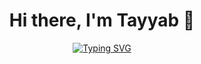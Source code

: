 <div align="center">
    <h1> Hi there, I'm Tayyab 👋</h1>
</div>

<p align="center">
<a href="https://github.com/tayyabwahid"><img src="https://readme-typing-svg.herokuapp.com?font=Fira+Code&pause=1000&random=false&width=435&lines=MERN+Stack+Developer;Chrome+Extension+Developer;Git+Bash+Zsh&center=true&width=500&height=50" alt="Typing SVG" /></a>
</p>

<!--
### Hi there, I'm Tayyab 👋
**tayyabwahid/tayyabwahid** is a ✨ _special_ ✨ repository because its `README.md` (this file) appears on your GitHub profile.

Here are some ideas to get you started:

- 🔭 I’m currently working on ...
- 🌱 I’m currently learning ...
- 👯 I’m looking to collaborate on ...
- 🤔 I’m looking for help with ...
- 💬 Ask me about ...
- 📫 How to reach me: ...
- 😄 Pronouns: ...
- ⚡ Fun fact: ...
-->
